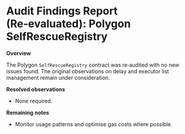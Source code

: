 # Audit Findings Report (Re‑evaluated): Polygon SelfRescueRegistry

**Overview**

The Polygon `SelfRescueRegistry` contract was re‑audited with no new issues found.  The original observations on delay and executor list management remain under consideration.

**Resolved observations**

- None required.

**Remaining notes**

- Monitor usage patterns and optimise gas costs where possible.